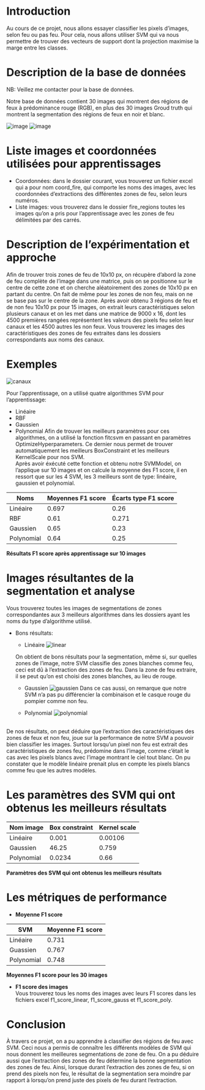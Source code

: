 # Introduction

Au cours de ce projet, nous allons essayer classifier les pixels d’images, selon feu ou pas feu. Pour cela, nous allons utiliser SVM qui va nous permettre de trouver des vecteurs de support dont la projection maximise la marge entre les classes.

# Description de la base de données

NB: Veillez me contacter pour la base de données.

Notre base de données contient 30 images qui montrent des régions de feux à prédominance rouge (RGB), en plus des 30 images Groud truth qui montrent la segmentation des régions de feux en noir et blanc.

![image](https://user-images.githubusercontent.com/26171556/36399211-319cc882-15a1-11e8-9734-afbefbb45389.png)
![image](https://user-images.githubusercontent.com/26171556/36399227-4c2ee2de-15a1-11e8-9211-526b6d41bafa.png)

# Liste images  et coordonnées utilisées pour apprentissages

- Coordonnées: dans le dossier courant, vous trouverez un fichier excel qui a pour nom coord_fire, qui comporte les noms des images, avec les coordonnées d’extractions des différentes zones de feu, selon leurs numéros. 
- Liste images: vous trouverez dans le dossier fire_regions toutes les images qu’on a pris pour l’apprentissage avec les zones de feu délimitées par des carrés.

# Description de l’expérimentation et approche

Afin de trouver trois zones de feu de 10x10 px, on récupère d’abord la zone de feu complète de l’image dans une matrice, puis on se positionne sur le centre de cette zone et on cherche aléatoirement des zones de 10x10 px en  partant du centre.
On fait de même pour les zones de non feu, mais on ne se base pas sur le centre de la zone.
Après avoir obtenu 3 régions de feu et de non feu 10x10 px pour 15 images, on extrait leurs caractéristiques selon plusieurs canaux et on les met dans une matrice de 9000 x 16, dont les 4500 premières rangées représentent les valeurs  des pixels feu selon leur canaux et les 4500 autres les non feux. Vous trouverez les images des caractéristiques des zones de feu extraites dans les dossiers correspondants aux noms des canaux.

# Exemples

![canaux](https://user-images.githubusercontent.com/26171556/36399470-68d341ae-15a2-11e8-8b1b-e104d1dbbf43.png)

Pour l’apprentissage, on a utilisé quatre algorithmes SVM pour l’apprentissage:
- Linéaire
- RBF
- Gaussien
- Polynomial
Afin de trouver les meilleurs paramètres pour ces algorithmes, on a utilisé la fonction fitcsvm en passant en paramètres OptimizeHyperparameters. Ce dernier nous permet de trouver automatiquement les meilleurs BoxConstraint et les meilleurs KernelScale pour nos SVM.
<br /> Après avoir éxécuté cette fonction  et obtenu notre SVMModel, on l’applique sur 10 images et on calcule la moyenne des F1 score, il en ressort que  sur les 4 SVM, les 3 meilleurs sont de type: linéaire, gaussien et polynomial.

Noms | Moyennes   F1 score | Écarts   type F1 score
-- | -- | --
Linéaire | 0.697 | 0.26
RBF | 0.61 | 0.271
Gaussien | 0.65 | 0.23
Polynomial | 0.64 | 0.25

**Résultats F1 score après apprentissage sur 10 images**

# Images résultantes de la segmentation et analyse

Vous trouverez toutes les images de segmentations de zones correspondantes aux 3 meilleurs algorithmes dans les dossiers ayant les noms du type d’algorithme utilisé.
- Bons résultats:
  - Linéaire
  ![linear](https://user-images.githubusercontent.com/26171556/36399803-f3f802d2-15a3-11e8-9a30-93d8802ecb2e.png)
  
  On obtient de bons résultats pour la segmentation, même si, sur quelles zones de l’image, notre SVM classifie des zones blanches comme feu, ceci est dû à l’extraction des zones de feu. Dans la zone de feu extraire, il se peut qu’on est choisi des zones blanches, au lieu de rouge.

  - Gaussien
  ![gaussien](https://user-images.githubusercontent.com/26171556/36399935-89be7a44-15a4-11e8-84c3-452a9bbb46de.png)
Dans ce cas aussi, on remarque que notre SVM n’a pas pu différencier la combinaison et le casque rouge du pompier comme non feu.

  - Polynomial
  ![polynomial](https://user-images.githubusercontent.com/26171556/36400046-042adf20-15a5-11e8-96fd-8f511a1a2f66.png)
<br />
De nos résultats, on peut déduire que l’extraction des caractéristiques des zones de feux et non feu, joue sur la performance de notre SVM a pouvoir bien classifier les images. Surtout lorsqu’un pixel non feu est extrait des caractéristiques de zones feu, prédomine dans l’image, comme c’était le cas avec les pixels blancs avec l’image montrant le ciel tout blanc.
On pu constater que le modèle linéaire prenait plus en compte les pixels blancs comme feu que les autres modèles.

# Les paramètres des SVM qui ont obtenus les meilleurs résultats

Nom   image | Box   constraint | Kernel scale
-- | -- | --
Linéaire | 0.001 | 0.00106
Gaussien | 46.25 | 0.759
Polynomial | 0.0234 | 0.66

**Paramètres des SVM qui ont obtenus les meilleurs résultats**

# Les métriques de performance
- **Moyenne F1 score**

SVM | Moyenne   F1 score
-- | --
Linéaire | 0.731
Guassien | 0.767
Polynomial | 0.748

**Moyennes F1 score pour les 30 images**

- **F1 score des images**
<br /> Vous trouverez tous les noms des  images avec leurs F1 scores dans les 	fichiers excel f1_score_linear, f1_score_gauss et f1_score_poly.

# Conclusion
À travers ce projet, on a pu apprendre à classifier des régions de feu avec SVM. Ceci nous a permis de connaître les différents modèles de SVM qui nous donnent les meilleures segmentations de zone de feu.  On a pu déduire aussi que l’extraction des zones de feu détermine la bonne segmentation des zones de feu. Ainsi, lorsque durant l’extraction des zones de feu, si on prend des pixels non feu, le résultat de la segmentation sera moindre par rapport à lorsqu’on prend juste des pixels de feu durant l’extraction.

